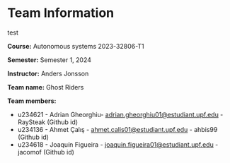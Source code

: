 # Team Information

test

**Course:** Autonomous systems 2023-32806-T1

**Semester:** Semester 1, 2024

**Instructor:** Anders Jonsson

**Team name:** Ghost Riders

**Team members:**

* u234621 - Adrian  Gheorghiu- adrian.gheorghiu01@estudiant.upf.edu - RaySteak (Github id)
* u234136 - Ahmet Çalış - ahmet.calis01@estudiant.upf.edu - ahbis99 (Github id)
* u234618 - Joaquín Figueira - joaquin.figueira01@estudiant.upf.edu - jacomof (Github id)
